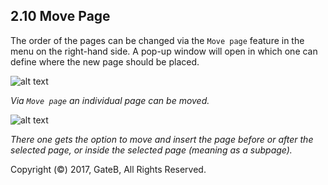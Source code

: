 ## 2.10 Move Page


The order of the pages can be changed via the `Move page` feature in the menu on the right-hand side. A pop-up window will open in which one can define where the new page should be placed.

![alt text](//reference/dummy.png "this is a placeholder")

*Via `Move page` an individual page can be moved.*

![alt text](//reference/dummy.png "this is a placeholder")

*There one gets the option to move and insert the page before or after the selected page, or inside the selected page (meaning as a subpage).*


Copyright (©) 2017, GateB, All Rights Reserved.
